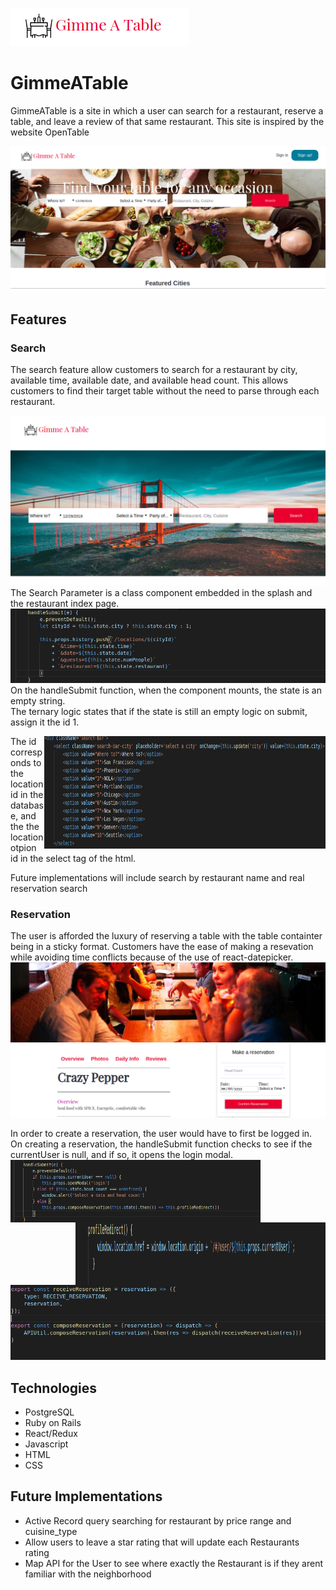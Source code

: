 ![project logo](https://github.com/clauddyf/GimmeATable/blob/master/app/assets/images/Screenshot%20from%202019-12-26%2013-51-14.png)

# GimmeATable

GimmeATable is a site in which a user can search for a restaurant, reserve a table, and leave a review of that same restaurant. This site is inspired by the website OpenTable

![splash page](https://github.com/clauddyf/GimmeATable/blob/master/app/assets/images/home.png)



## Features
### Search
  
  The search feature allow customers to search for a restaurant by city, available time, available date, and available head count. This allows customers to find their target table without the need to parse through each restaurant.
  
 ![search_box](https://github.com/clauddyf/GimmeATable/blob/master/app/assets/images/searchbox.png)
 The Search Parameter is a class component embedded in the splash and the restaurant index page.
 ![search_code](https://github.com/clauddyf/GimmeATable/blob/master/public/search1.png)
 On the handleSubmit function, when the component mounts, the state is an empty string.  
 The ternary logic states that if the state is still an empty logic on submit, assign it the id 1.
 
 <img align="right" width="450" height="180" src="https://github.com/clauddyf/GimmeATable/blob/master/public/search2.png">
 
 The id corresponds to the location id in the database, and the the location otpion id in the select tag of the html.
 
 Future implementations will include search by restaurant name and real reservation search
  
  
### Reservation
 
 The user is afforded the luxury of reserving a table with the table containter being in a sticky format. Customers have the ease of making a resevation while avoiding time conflicts because of the use of react-datepicker.
 ![reservation_box](https://github.com/clauddyf/GimmeATable/blob/master/app/assets/images/reservations.png)
 
In order to create a reservation, the user would have to first be logged in. On creating a reservation, the handleSubmit function checks to see if the currentUser is null, and if so, it opens the login modal. 
<img align="left" width="400" height="100" src="https://github.com/clauddyf/GimmeATable/blob/master/public/resehandle.png">
<img align="right" width="400" height="100" src="https://github.com/clauddyf/GimmeATable/blob/master/public/profileredirect.png">

![rese_action](https://github.com/clauddyf/GimmeATable/blob/master/public/reseaction.png)

## Technologies
* PostgreSQL
* Ruby on Rails
* React/Redux
* Javascript
* HTML
* CSS

## Future Implementations
* Active Record query searching for restaurant by price range and cuisine_type
* Allow users to leave a star rating that will update each Restaurants rating
* Map API for the User to see where exactly the Restaurant is if they arent familiar with the neighborhood

